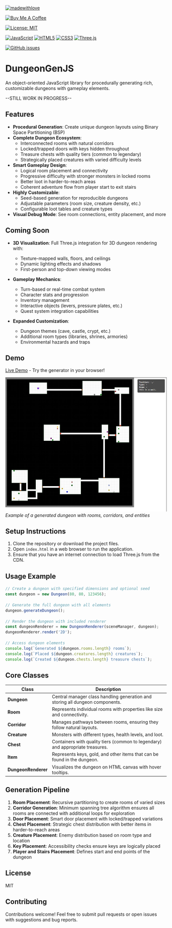 [![madewithlove](https://img.shields.io/badge/made_with-%E2%9D%A4-red?style=for-the-badge&labelColor=orange)](https://github.com/armysarge/DungeonGeneratorJS)

[![Buy Me A Coffee](https://img.shields.io/badge/Buy%20Me%20A%20Coffee-Donate-brightgreen?logo=buymeacoffee)](https://www.buymeacoffee.com/armysarge)

[![License: MIT](https://img.shields.io/badge/License-MIT-blue.svg)](https://opensource.org/licenses/MIT)

[![JavaScript](https://img.shields.io/badge/JavaScript-ES6+-yellow.svg)](https://www.javascript.com/)
[![HTML5](https://img.shields.io/badge/HTML5-5+-orange.svg)](https://www.w3schools.com/html/)
[![CSS3](https://img.shields.io/badge/CSS3-3+-blue.svg)](https://www.w3schools.com/css/)
[![Three.js](https://img.shields.io/badge/Three.js-0.174.0-blue.svg)](https://threejs.org/)

[![GitHub issues](https://img.shields.io/github/issues/armysarge/MythicForge)](https://github.com/armysarge/DungeonGeneratorJS/issues)

# DungeonGenJS

An object-oriented JavaScript library for procedurally generating rich, customizable dungeons with gameplay elements.

--STILL WORK IN PROGRESS--

## Features

- **Procedural Generation**: Create unique dungeon layouts using Binary Space Partitioning (BSP)
- **Complete Dungeon Ecosystem**:
  - Interconnected rooms with natural corridors
  - Locked/trapped doors with keys hidden throughout
  - Treasure chests with quality tiers (common to legendary)
  - Strategically placed creatures with varied difficulty levels
- **Smart Gameplay Design**:
  - Logical room placement and connectivity
  - Progressive difficulty with stronger monsters in locked rooms
  - Better loot in harder-to-reach areas
  - Coherent adventure flow from player start to exit stairs
- **Highly Customizable**:
  - Seed-based generation for reproducible dungeons
  - Adjustable parameters (room size, creature density, etc.)
  - Configurable loot tables and creature types
- **Visual Debug Mode**: See room connections, entity placement, and more

## Coming Soon

- **3D Visualization**: Full Three.js integration for 3D dungeon rendering with:
  - Texture-mapped walls, floors, and ceilings
  - Dynamic lighting effects and shadows
  - First-person and top-down viewing modes

- **Gameplay Mechanics**:
  - Turn-based or real-time combat system
  - Character stats and progression
  - Inventory management
  - Interactive objects (levers, pressure plates, etc.)
  - Quest system integration capabilities

- **Expanded Customization**:
  - Dungeon themes (cave, castle, crypt, etc.)
  - Additional room types (libraries, shrines, armories)
  - Environmental hazards and traps

## Demo

[Live Demo](https://armysarge.co.za/DungeonGenJS/index.html) - Try the generator in your browser!

![Dungeon 2D Example](2dscreenshot.jpg)
*Example of a generated dungeon with rooms, corridors, and entities*

## Setup Instructions
1. Clone the repository or download the project files.
2. Open `index.html` in a web browser to run the application.
3. Ensure that you have an internet connection to load Three.js from the CDN.

## Usage Example

```javascript
// Create a dungeon with specified dimensions and optional seed
const dungeon = new Dungeon(80, 80, 123456);

// Generate the full dungeon with all elements
dungeon.generateDungeon();

// Render the dungeon with included renderer
const dungeonRenderer = new DungeonRenderer(sceneManager, dungeon);
dungeonRenderer.render('2D');

// Access dungeon elements
console.log(`Generated ${dungeon.rooms.length} rooms`);
console.log(`Placed ${dungeon.creatures.length} creatures`);
console.log(`Created ${dungeon.chests.length} treasure chests`);
```

## Core Classes

| Class | Description |
|-------|-------------|
| **Dungeon** | Central manager class handling generation and storing all dungeon components. |
| **Room** | Represents individual rooms with properties like size and connectivity. |
| **Corridor** | Manages pathways between rooms, ensuring they follow natural layouts. |
| **Creature** | Monsters with different types, health levels, and loot. |
| **Chest** | Containers with quality tiers (common to legendary) and appropriate treasures. |
| **Item** | Represents keys, gold, and other items that can be found in the dungeon. |
| **DungeonRenderer** | Visualizes the dungeon on HTML canvas with hover tooltips. |

## Generation Pipeline

1. **Room Placement**: Recursive partitioning to create rooms of varied sizes
2. **Corridor Generation**: Minimum spanning tree algorithm ensures all rooms are connected with additional loops for exploration
3. **Door Placement**: Smart door placement with locked/trapped variations
4. **Chest Placement**: Strategic chest distribution with better items in harder-to-reach areas
5. **Creature Placement**: Enemy distribution based on room type and location
6. **Key Placement**: Accessibility checks ensure keys are logically placed
7. **Player and Stairs Placement**: Defines start and end points of the dungeon

## License

MIT

## Contributing

Contributions welcome! Feel free to submit pull requests or open issues with suggestions and bug reports.